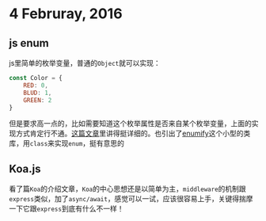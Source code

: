 # 4 Februray, 2016

## js enum

js里简单的枚举变量，普通的`Object`就可以实现：

```js
const Color = {
	RED: 0,
	BLUD: 1,
	GREEN: 2
}
```

但是要求高一点的，比如需要知道这个枚举属性是否来自某个枚举变量，上面的实现方式肯定行不通。[这篇文章](http://www.2ality.com/2016/01/enumify.html)里讲得挺详细的。也引出了[enumify](https://github.com/rauschma/enumify)这个小型的类库，用`class`来实现`enum`，挺有意思的

## Koa.js

看了篇`Koa`的介绍文章，`Koa`的中心思想还是以简单为主，`middleware`的机制跟`express`类似，加了`async/await`，感觉可以一试，应该很容易上手，关键得揣摩一下它跟`express`到底有什么不一样！
